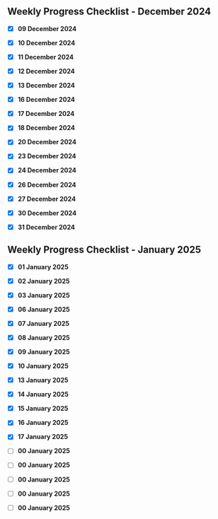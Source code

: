 ## Weekly Progress Checklist - December 2024

- [X] **09 December 2024**
- [X] **10 December 2024**
- [X] **11 December 2024**
- [X] **12 December 2024**
- [X] **13 December 2024**
- [X] **16 December 2024**
- [X] **17 December 2024**
- [X] **18 December 2024**
- [X] **20 December 2024**
- [X] **23 December 2024**
- [X] **24 December 2024**
- [X] **26 December 2024**
- [X] **27 December 2024**
- [X] **30 December 2024**
- [X] **31 December 2024**


## Weekly Progress Checklist - January 2025

- [X] **01 January 2025**
- [X] **02 January 2025**
- [X] **03 January 2025**
- [X] **06 January 2025**
- [X] **07 January 2025**
- [X] **08 January 2025**
- [X] **09 January 2025**
- [X] **10 January 2025**
- [X] **13 January 2025**
- [x] **14 January 2025**
- [x] **15 January 2025**
- [X] **16 January 2025**
- [X] **17 January 2025**
- [ ] **00 January 2025**
- [ ] **00 January 2025**
- [ ] **00 January 2025**
- [ ] **00 January 2025**
- [ ] **00 January 2025**

